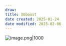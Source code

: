 ```yaml
---
draw:
title: XGboost
date created: 2025-01-24
date modified: 2025-02-06
---
```


![image.png|1000](https://imagehosting4picgo.oss-cn-beijing.aliyuncs.com/imagehosting/fix-dir%2Fpicgo%2Fpicgo-clipboard-images%2F2025%2F01%2F24%2F16-46-21-dac5f273d7c5066d91f3a109486250bc-202501241646992-812b50.png)
